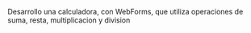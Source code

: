 Desarrollo una calculadora, con WebForms, que utiliza operaciones de suma, resta, multiplicacion y division
